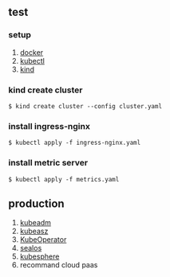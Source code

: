 ## test

### setup

1. [docker](https://docs.docker.com/engine/install/)
2. [kubectl](https://kubernetes.io/docs/tasks/tools/)
3. [kind](https://kind.sigs.k8s.io/docs/user/quick-start/#installation)

### kind create cluster

```shell
$ kind create cluster --config cluster.yaml
```

### install ingress-nginx

```shell
$ kubectl apply -f ingress-nginx.yaml
```

### install metric server

```shell
$ kubectl apply -f metrics.yaml
```

## production

1. [kubeadm](https://kubernetes.io/docs/setup/production-environment/tools/kubeadm/create-cluster-kubeadm/)
2. [kubeasz](https://github.com/easzlab/kubeasz)
3. [KubeOperator](https://github.com/KubeOperator/KubeOperator)
4. [sealos](https://github.com/labring/sealos)
5. [kubesphere](https://github.com/kubesphere/kubesphere)
6. recommand cloud paas